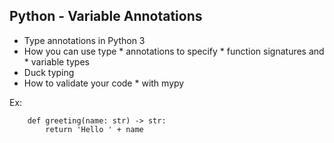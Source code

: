 ## Python - Variable Annotations
* Type annotations in Python 3
* How you can use type * annotations to specify * function signatures and * variable types
* Duck typing
* How to validate your code * with mypy

Ex:

        def greeting(name: str) -> str:
            return 'Hello ' + name